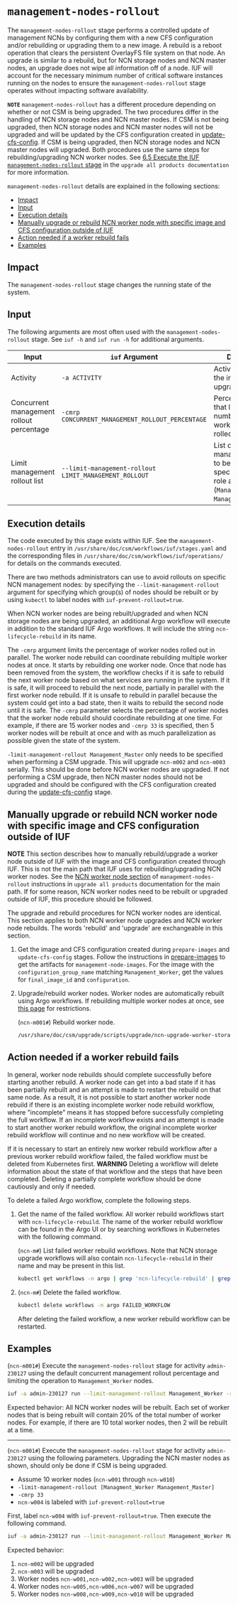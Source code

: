 # `management-nodes-rollout`

The `management-nodes-rollout` stage performs a controlled update of management NCNs by configuring them with a new CFS configuration and/or rebuilding or upgrading them to a new image.
A rebuild is a reboot operation that clears the persistent OverlayFS file system on that node.
An upgrade is similar to a rebuild, but for NCN storage nodes and NCN master nodes, an upgrade does not wipe all information off of a node.
IUF will account for the necessary minimum number of critical software instances running on the nodes to ensure the `management-nodes-rollout` stage operates without impacting software availability.

**`NOTE`** `management-nodes-rollout` has a different procedure depending on whether or not CSM is being upgraded.
The two procedures differ in the handling of NCN storage nodes and NCN master nodes.
If CSM is not being upgraded, then NCN storage nodes and NCN master nodes will not be upgraded and will be updated by the CFS configuration created in [update-cfs-config](../stages/update_cfs_config.md).
If CSM is being upgraded, then NCN storage nodes and NCN master nodes will upgraded.
Both procedures use the same steps for rebuilding/upgrading NCN worker nodes.
See [6.5 Execute the IUF `management-nodes-rollout` stage](../workflows/upgrade_all_products.md#65-execute-the-iuf-management-nodes-rollout-stage) in the `upgrade all products documentation` for more information.

`management-nodes-rollout` details are explained in the following sections:

- [Impact](#impact)
- [Input](#input)
- [Execution details](#execution-details)
- [Manually upgrade or rebuild NCN worker node with specific image and CFS configuration outside of IUF](#manually-upgrade-or-rebuild-ncn-worker-node-with-specific-image-and-cfs-configuration-outside-of-iuf)
- [Action needed if a worker rebuild fails](#action-needed-if-a-worker-rebuild-fails)
- [Examples](#examples)

## Impact

The `management-nodes-rollout` stage changes the running state of the system.

## Input

The following arguments are most often used with the `management-nodes-rollout` stage. See `iuf -h` and `iuf run -h` for additional arguments.

| Input                                    | `iuf` Argument                                        | Description                                                                            |
| ---------------------------------------- | ----------------------------------------------------- | -------------------------------------------------------------------------------------- |
| Activity                                 | `-a ACTIVITY`                                         | Activity created for the install or upgrade operations                                 |
| Concurrent management rollout percentage | `-cmrp CONCURRENT_MANAGEMENT_ROLLOUT_PERCENTAGE`      | Percentage value that limits the number of NCN worker nodes rolled out in parallel |
| Limit management rollout list            | `--limit-management-rollout LIMIT_MANAGEMENT_ROLLOUT` | List of NCN management nodes to be rolled out, specified by HSM role and subrole (`Management_Master`, `Management_Worker`)       |

## Execution details

The code executed by this stage exists within IUF. See the `management-nodes-rollout` entry in `/usr/share/doc/csm/workflows/iuf/stages.yaml` and the corresponding files in `/usr/share/doc/csm/workflows/iuf/operations/`
for details on the commands executed.

There are two methods administrators can use to avoid rollouts on specific NCN management nodes: by specifying the `--limit-management-rollout` argument for specifying which group(s) of nodes should be rebuilt or by using `kubectl` to label nodes with `iuf-prevent-rollout=true`.

When NCN worker nodes are being rebuilt/upgraded and when NCN storage nodes are being upgraded, an additional Argo workflow will execute in addition to the standard IUF Argo workflows. It will include the string `ncn-lifecycle-rebuild` in its name.

The `-cmrp` argument limits the percentage of worker nodes rolled out in parallel. The worker node rebuild can coordinate rebuilding multiple worker nodes at once.
It starts by rebuilding one worker node. Once that node has been removed from the system, the workflow checks if it is safe to rebuild the next worker node based on what services are running in the system.
If it is safe, it will proceed to rebuild the next node, partially in parallel with the first worker node rebuild. If it is unsafe to rebuild in parallel because the system could get into a bad state, then it waits to rebuild the second node until it is safe.
The `-cmrp` parameter selects the percentage of worker nodes that the worker node rebuild should coordinate rebuilding at one time.
For example, if there are 15 worker nodes and `-cmrp 33` is specified, then 5 worker nodes will be rebuilt at once and with as much parallelization as possible given the state of the system.

`-limit-management-rollout Management_Master` only needs to be specified when performing a CSM upgrade. This will upgrade `ncn-m002` and `ncn-m003` serially. This should be done before NCN worker nodes are upgraded.
If not performing a CSM upgrade, then NCN master nodes should not be upgraded and should be configured with the CFS configuration created during the [update-cfs-config](../stages/update_cfs_config.md) stage.

## Manually upgrade or rebuild NCN worker node with specific image and CFS configuration outside of IUF

**NOTE** This section describes how to manually rebuild/upgrade a worker node outside of IUF with the image and CFS configuration created through IUF.
This is not the main path that IUF uses for rebuilding/upgrading NCN worker nodes. See the [NCN worker node section](../workflows/upgrade_all_products.md#653-ncn-worker-nodes) of `management-nodes-rollout` instructions in
`upgrade all products` documentation for the main path. If for some reason, NCN worker nodes need to be rebuilt or upgraded outside of IUF, this procedure should be followed.

The upgrade and rebuild procedures for NCN worker nodes are identical. This section applies to both NCN worker node upgrades and NCN worker node rebuilds.
The words 'rebuild' and 'upgrade' are exchangeable in this section.

1. Get the image and CFS configuration created during `prepare-images` and `update-cfs-config` stages.
Follow the instructions in [prepare-images](prepare_images.md#artifacts-created) to get the artifacts for `management-node-images`. For the image with the `configuration_group_name` matching
`Management_Worker`, get the values for `final_image_id` and `configuration`.

1. Upgrade/rebuild worker nodes. Worker nodes are automatically rebuilt using Argo workflows. If rebuilding multiple worker nodes at once, see [this page](../../node_management/Rebuild_NCNs/Rebuild_NCNs.md#restrictions) for restrictions.

    (`ncn-m001#`) Rebuild worker node.

    ```bash
    /usr/share/doc/csm/upgrade/scripts/upgrade/ncn-upgrade-worker-storage-nodes.sh ncn-w001 --image-id <final_image_id> --desired-cfs-conf <configuration>
    ```

## Action needed if a worker rebuild fails

In general, worker node rebuilds should complete successfully before starting another rebuild.
A worker node can get into a bad state if it has been partially rebuilt and an attempt is made to restart the rebuild on that same node.
As a result, it is not possible to start another worker node rebuild if there is an existing incomplete worker node rebuild workflow, where "incomplete" means it has stopped before successfully completing the full workflow.
If an incomplete workflow exists and an attempt is made to start another worker rebuild workflow,
the original incomplete worker rebuild workflow will continue and no new workflow will be created.

If it is necessary to start an entirely new worker rebuild workflow after a previous worker rebuild workflow failed, the failed workflow must be deleted from Kubernetes first.
**WARNING** Deleting a workflow will delete information about the state of that workflow and the steps that have been completed.
Deleting a partially complete workflow should be done cautiously and only if needed.

To delete a failed Argo workflow, complete the following steps.

1. Get the name of the failed workflow. All worker rebuild workflows start with `ncn-lifecycle-rebuild`. The name of the worker rebuild workflow can be found in the Argo UI or by searching workflows in Kubernetes with the following command.

    (`ncn-m#`) List failed worker rebuild workflows. Note that NCN storage upgrade workflows will also contain `ncn-lifecycle-rebuild` in their name and may be present in this list.

    ```bash
    kubectl get workflows -n argo | grep 'ncn-lifecycle-rebuild' | grep 'Fail'
    ```

1. (`ncn-m#`) Delete the failed workflow.

    ```bash
    kubectl delete workflows -n argo FAILED_WORKFLOW
    ```

    After deleting the failed workflow, a new worker rebuild workflow can be restarted.

## Examples

(`ncn-m001#`) Execute the `management-nodes-rollout` stage for activity `admin-230127` using the default concurrent management rollout percentage and limiting the operation to `Management_Worker` nodes.

```bash
iuf -a admin-230127 run --limit-management-rollout Management_Worker -r management-nodes-rollout
```

Expected behavior: All NCN worker nodes will be rebuilt. Each set of worker nodes that is being rebuilt will contain 20% of the total number of worker nodes. For example, if there are 10 total worker nodes, then 2 will be rebuilt at a time.

---

(`ncn-m001#`) Execute the `management-nodes-rollout` stage for activity `admin-230127` using the following parameters. Upgrading the NCN master nodes as shown, should only be done if CSM is being upgraded.

- Assume 10 worker nodes (`ncn-w001` through `ncn-w010`)
- `-limit-management-rollout [Managment_Worker Management_Master]`
- `-cmrp 33`
- `ncn-w004` is labeled with `iuf-prevent-rollout=true`

First, label `ncn-w004` with `iuf-prevent-rollout=true`. Then execute the following command.

```bash
iuf -a admin-230127 run --limit-management-rollout Management_Worker Management_Master  --cmrp 33 -r management-nodes-rollout
```

Expected behavior:

1. `ncn-m002` will be upgraded
1. `ncn-m003` will be upgraded
1. Worker nodes `ncn-w001,ncn-w002,ncn-w003` will be upgraded
1. Worker nodes `ncn-w005,ncn-w006,ncn-w007` will be upgraded
1. Worker nodes `ncn-w008,ncn-w009,ncn-w010` will be upgraded
